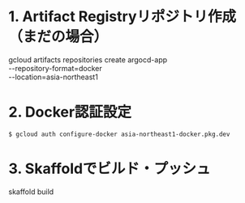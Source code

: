 
# 1. Artifact Registryリポジトリ作成（まだの場合）
gcloud artifacts repositories create argocd-app \
    --repository-format=docker \
    --location=asia-northeast1

# 2. Docker認証設定
`$ gcloud auth configure-docker asia-northeast1-docker.pkg.dev`

# 3. Skaffoldでビルド・プッシュ
skaffold build